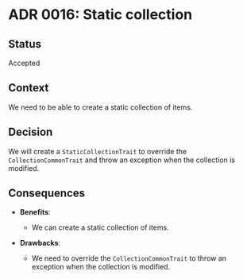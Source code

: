 # ADR 0016: Static collection

## Status
Accepted

## Context
We need to be able to create a static collection of items.

## Decision

We will create a `StaticCollectionTrait` to override the `CollectionCommonTrait` and throw an exception when the collection is modified.

## Consequences

- **Benefits**:
    - We can create a static collection of items.

- **Drawbacks**:
    - We need to override the `CollectionCommonTrait` to throw an exception when the collection is modified.
